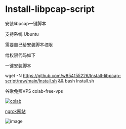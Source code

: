 # Install-libpcap-script

安装libpcap一键脚本

支持系统 Ubuntu

需要自己给安装脚本权限

给权限代码如下

一键安装脚本

wget -N https://github.com/w854155226/Install-libpcap-script/raw/main/Install.sh && bash Install.sh

谷歌免费VPS colab-free-vps  

[![colab](https://ssl.gstatic.com/colaboratory-static/common/905694bf1f106745fcead1aa158a6006/img/favicon.ico)](https://colab.research.google.com/github/gokulapap/colab-free-vps/blob/main/colab_free_vps.ipynb#scrollTo=uC-OXOiq8koc)

[ngrok网站](https://ngrok.com/)

![image](https://github.com/w854155226/Install-libpcap-script/raw/main/img/1.png)

